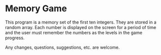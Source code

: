 # Memory Game

This program is a memory set of the first ten integers. They are stored in a random array. Each number is displayed on the screen for a period of time and the user must remember the numbers as the levels in the game progress.

Any changes, questions, suggestions, etc. are welcome.
